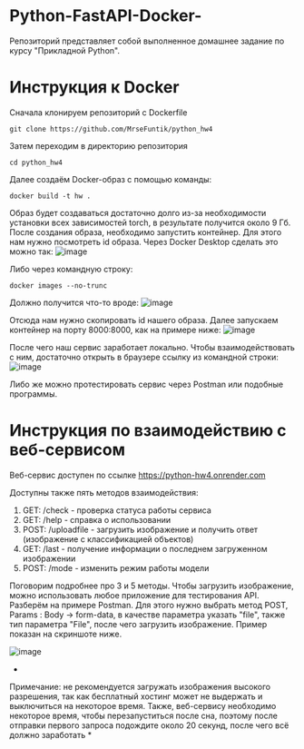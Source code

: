 # Python-FastAPI-Docker-
Репозиторий представляет собой выполненное домашнее задание по курсу "Прикладной Python".
# Инструкция к Docker
Сначала клонируем репозиторий с Dockerfile

```
git clone https://github.com/MrseFuntik/python_hw4
```

Затем переходим в директорию репозитория

```
cd python_hw4
```

Далее создаём Docker-образ с помощью команды:

```
docker build -t hw .
```

Образ будет создаваться достаточно долго из-за необходимости установки всех зависимостей torch, в результате получится около 9 Гб. После создания образа, необходимо запустить контейнер. Для этого нам нужно посмотреть id образа. Через Docker Desktop сделать это можно так:
![image](https://github.com/MrseFuntik/python_hw4/assets/136927535/f3993633-2eb3-4347-b15c-5b5ec2e95eaf)


Либо через командную строку:

```
docker images --no-trunc
```

Должно получится что-то вроде:
![image](https://github.com/MrseFuntik/python_hw4/assets/136927535/a2fa7ce2-389c-484b-bb8c-caff55f3f4e4)


Отсюда нам нужно скопировать id нашего образа. Далее запускаем контейнер на порту 8000:8000, как на примере ниже:
![image](https://github.com/MrseFuntik/python_hw4/assets/136927535/0cce9006-d2bf-4013-a72f-78dad4261da3)


После чего наш сервис заработает локально. Чтобы взаимодействовать с ним, достаточно открыть в браузере ссылку из командной строки:
![image](https://github.com/MrseFuntik/python_hw4/assets/136927535/966daae0-adeb-4b0a-974e-f45c11c4da6c)


Либо же можно протестировать сервис через Postman или подобные программы.

# Инструкция по взаимодействию с веб-сервисом

Веб-сервис доступен по ссылке https://python-hw4.onrender.com

Доступны также пять методов взаимодействия:

1) GET:  /check - проверка статуса работы сервиса
2) GET:  /help - справка о использовании
3) POST: /uploadfile - загрузить изображение и получить ответ (изображение с классификацией объектов)
4) GET: /last - получение информации о последнем загруженном изображении
5) POST: /mode - изменить режим работы модели

Поговорим подробнее про 3 и 5 методы. Чтобы загрузить изображение, можно использовать любое приложение для тестирования API. Разберём на примере Postman. Для этого нужно выбрать метод POST, Params : Body -> form-data, в качестве параметра указать "file", также тип параметра "File", после чего загрузить изображение. Пример показан на скриншоте ниже.

![image](https://github.com/MrseFuntik/python_hw4/assets/136927535/0f6ed78f-df30-42a9-82c8-8fc1f567451e)

*
Примечание: не рекомендуется загружать изображения высокого разрешения, так как бесплатный хостинг может не выдержать и выключиться на некоторое время. Также, веб-сервису необходимо некоторое время, чтобы перезапуститься после сна, поэтому после отправки первого запроса подождите около 20 секунд, после чего всё должно заработать
*


